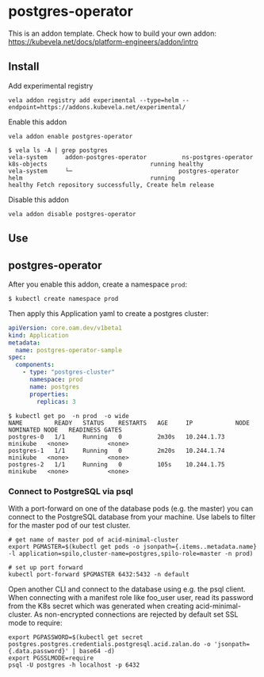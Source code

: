 # postgres-operator

This is an addon template. Check how to build your own addon: https://kubevela.net/docs/platform-engineers/addon/intro

## Install

Add experimental registry
```
vela addon registry add experimental --type=helm --endpoint=https://addons.kubevela.net/experimental/
```

Enable this addon
```
vela addon enable postgres-operator
```

```shell
$ vela ls -A | grep postgres
vela-system     addon-postgres-operator          ns-postgres-operator     k8s-objects                             running healthy                                                               
vela-system     └─                              postgres-operator         helm                                    running 
healthy Fetch repository successfully, Create helm release
```

Disable this addon
```
vela addon disable postgres-operator
```

## Use
## postgres-operator

After you enable this addon, create a namespace `prod`:

```shell
$ kubectl create namespace prod
```

Then apply this Application yaml to create a postgres cluster:

```yaml
apiVersion: core.oam.dev/v1beta1
kind: Application
metadata:
  name: postgres-operator-sample
spec:
  components:
    - type: "postgres-cluster"
      namespace: prod
      name: postgres
      properties:
        replicas: 3
```

```shell
$ kubectl get po  -n prod  -o wide
NAME         READY   STATUS    RESTARTS   AGE     IP            NODE       NOMINATED NODE   READINESS GATES
postgres-0   1/1     Running   0          2m30s   10.244.1.73   minikube   <none>           <none>
postgres-1   1/1     Running   0          2m20s   10.244.1.74   minikube   <none>           <none>
postgres-2   1/1     Running   0          105s    10.244.1.75   minikube   <none>           <none>
```

### Connect to PostgreSQL via psql

With a port-forward on one of the database pods (e.g. the master) you can connect to the PostgreSQL database from your machine. Use labels to filter for the master pod of our test cluster.

```shell
# get name of master pod of acid-minimal-cluster
export PGMASTER=$(kubectl get pods -o jsonpath={.items..metadata.name} -l application=spilo,cluster-name=postgres,spilo-role=master -n prod)

# set up port forward
kubectl port-forward $PGMASTER 6432:5432 -n default
```

Open another CLI and connect to the database using e.g. the psql client. When connecting with a manifest role like foo_user user, read its password from the K8s secret which was generated when creating acid-minimal-cluster. As non-encrypted connections are rejected by default set SSL mode to require:

```shell
export PGPASSWORD=$(kubectl get secret postgres.postgres.credentials.postgresql.acid.zalan.do -o 'jsonpath={.data.password}' | base64 -d)
export PGSSLMODE=require
psql -U postgres -h localhost -p 6432
```
